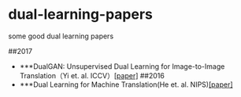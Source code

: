 # dual-learning-papers
some good dual learning papers 


##2017
* ***DualGAN: Unsupervised Dual Learning for Image-to-Image Translation（Yi et. al.   ICCV）[[paper]](http://openaccess.thecvf.com/content_ICCV_2017/papers/Yi_DualGAN_Unsupervised_Dual_ICCV_2017_paper.pdf)
##2016
* ***Dual Learning for Machine Translation(He et. al.   NIPS)[[paper]](http://papers.nips.cc/paper/6469-dual-learning-for-machine-translation.pdf)

